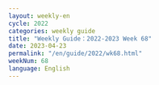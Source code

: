 ```yaml
---
layout: weekly-en
cycle: 2022
categories: weekly guide
title: "Weekly Guide：2022-2023 Week 68"
date: 2023-04-23
permalink: "/en/guide/2022/wk68.html"
weekNum: 68
language: English
---
```

